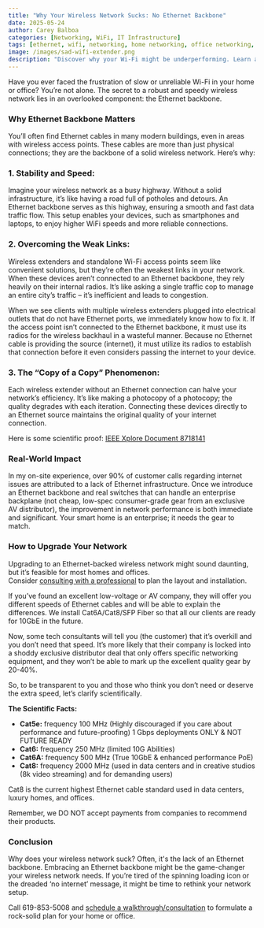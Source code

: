```yaml
---
title: "Why Your Wireless Network Sucks: No Ethernet Backbone"
date: 2025-05-24
author: Carey Balboa
categories: [Networking, WiFi, IT Infrastructure]
tags: [ethernet, wifi, networking, home networking, office networking, cat6a, cat8]
image: /images/sad-wifi-extender.png
description: "Discover why your Wi-Fi might be underperforming. Learn about the importance of an Ethernet backbone and how Cat6A/Cat8 cabling can boost your home or office network."
---
```


Have you ever faced the frustration of slow or unreliable Wi-Fi in your home or office? You’re not alone. The secret to a robust and speedy wireless network lies in an overlooked component: the Ethernet backbone.

### Why Ethernet Backbone Matters

You’ll often find Ethernet cables in many modern buildings, even in areas with wireless access points. These cables are more than just physical connections; they are the backbone of a solid wireless network. Here’s why:

### 1. Stability and Speed:

Imagine your wireless network as a busy highway. Without a solid infrastructure, it’s like having a road full of potholes and detours. An Ethernet backbone serves as this highway, ensuring a smooth and fast data traffic flow. This setup enables your devices, such as smartphones and laptops, to enjoy higher WiFi speeds and more reliable connections.

### 2. Overcoming the Weak Links:

Wireless extenders and standalone Wi-Fi access points seem like convenient solutions, but they’re often the weakest links in your network. When these devices aren’t connected to an Ethernet backbone, they rely heavily on their internal radios. It’s like asking a single traffic cop to manage an entire city’s traffic – it’s inefficient and leads to congestion.

When we see clients with multiple wireless extenders plugged into electrical outlets that do not have Ethernet ports, we immediately know how to fix it. If the access point isn’t connected to the Ethernet backbone, it must use its radios for the wireless backhaul in a wasteful manner. Because no Ethernet cable is providing the source (internet), it must utilize its radios to establish that connection before it even considers passing the internet to your device.

### 3. The “Copy of a Copy” Phenomenon:

Each wireless extender without an Ethernet connection can halve your network’s efficiency. It’s like making a photocopy of a photocopy; the quality degrades with each iteration. Connecting these devices directly to an Ethernet source maintains the original quality of your internet connection.

Here is some scientific proof: [IEEE Xplore Document 8718141](https://ieeexplore.ieee.org/document/8718141/references#references)

### Real-World Impact

In my on-site experience, over 90% of customer calls regarding internet issues are attributed to a lack of Ethernet infrastructure. Once we introduce an Ethernet backbone and real switches that can handle an enterprise backplane (not cheap, low-spec consumer-grade gear from an exclusive AV distributor), the improvement in network performance is both immediate and significant. Your smart home is an enterprise; it needs the gear to match.

### How to Upgrade Your Network

Upgrading to an Ethernet-backed wireless network might sound daunting, but it’s feasible for most homes and offices.  
Consider [consulting with a professional](/services.html) to plan the layout and installation.

If you’ve found an excellent low-voltage or AV company, they will offer you different speeds of Ethernet cables and will be able to explain the differences. We install Cat6A/Cat8/SFP Fiber so that all our clients are ready for 10GbE in the future.

Now, some tech consultants will tell you (the customer) that it’s overkill and you don’t need that speed. It’s more likely that their company is locked into a shoddy exclusive distributor deal that only offers specific networking equipment, and they won’t be able to mark up the excellent quality gear by 20-40%.

So, to be transparent to you and those who think you don’t need or deserve the extra speed, let’s clarify scientifically.

**The Scientific Facts:**
* **Cat5e:** frequency 100 MHz (Highly discouraged if you care about performance and future-proofing) 1 Gbps deployments ONLY & NOT FUTURE READY
* **Cat6:** frequency 250 MHz (limited 10G Abilities)
* **Cat6A:** frequency 500 MHz (True 10GbE & enhanced performance PoE)
* **Cat8:** frequency 2000 MHz (used in data centers and in creative studios (8k video streaming) and for demanding users)

Cat8 is the current highest Ethernet cable standard used in data centers, luxury homes, and offices.

Remember, we DO NOT accept payments from companies to recommend their products.

### Conclusion

Why does your wireless network suck? Often, it's the lack of an Ethernet backbone.
Embracing an Ethernet backbone might be the game-changer your wireless network needs. If you’re tired of the spinning loading icon or the dreaded ‘no internet’ message, it might be time to rethink your network setup.

Call 619-853-5008 and [schedule a walkthrough/consultation](https://schedule.it-help.tech/) to formulate a rock-solid plan for your home or office.
